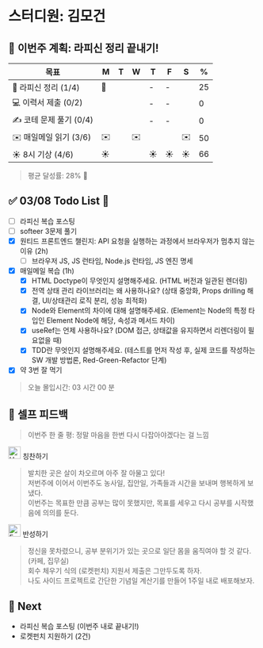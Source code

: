 # 스터디원: 김모건

## 🚀 이번주 계획: 라피신 정리 끝내기!

| 목표                    | M   | T   | W   | T   | F   | S   | %   |
| ----------------------- | --- | --- | --- | --- | --- | --- | --- |
| 📜 라피신 정리 (1/4)    | 📜  |     |     | -   | -   |     | 25  |
| 💻 이력서 제출 (0/2)    |     |     |     | -   | -   |     | 0   |
| ✍️ 코테 문제 풀기 (0/4) |     |     |     | -   | -   |     | 0   |
| ✉️ 매일메일 읽기 (3/6)  | ✉️  |     | ✉️  |     |     | ✉️  | 50  |
| ☀️ 8시 기상 (4/6)       | ☀️  |     |     | ☀️  | ☀️  | ☀️  | 66  |

> 평균 달성률: 28% 🫠<br>

## ✅ 03/08 Todo List 🌸

- [ ] 라피신 복습 포스팅
- [ ] softeer 3문제 풀기
- [x] 원티드 프론트엔드 챌린지: API 요청을 실행하는 과정에서 브라우저가 멈추지 않는 이유 (2h)
  - [ ] 브라우저 JS, JS 런타임, Node.js 런타임, JS 엔진 명세
- [x] 매일메일 복습 (1h)
  - [x] HTML Doctype이 무엇인지 설명해주세요. (HTML 버전과 일관된 렌더링)
  - [x] 전역 상태 관리 라이브러리는 왜 사용하나요? (상태 중앙화, Props drilling 해결, UI/상태관리 로직 분리, 성능 최적화)
  - [x] Node와 Element의 차이에 대해 설명해주세요. (Element는 Node의 특정 타입인 Element Node에 해당, 속성과 메서드 차이)
  - [x] useRef는 언제 사용하나요? (DOM 접근, 상태값을 유지하면서 리렌더링이 필요없을 때)
  - [x] TDD란 무엇인지 설명해주세요. (테스트를 먼저 작성 후, 실제 코드를 작성하는 SW 개발 방법론, Red-Green-Refactor 단계)
- [x] 약 3번 잘 먹기

> 오늘 몰입시간: 03 시간 00 분<br>

## 🎉 셀프 피드백

> 이번주 한 줄 평: 정말 마음을 한번 다시 다잡아야겠다는 걸 느낌 <br>

<img src="https://raw.githubusercontent.com/Tarikul-Islam-Anik/Animated-Fluent-Emojis/master/Emojis/Smilies/Hugging%20Face.png" alt="Hugging Face" width="25" height="25"> 칭찬하기 </img>

> 발치한 곳은 살이 차오르며 아주 잘 아물고 있다! <br>
> 저번주에 이어서 이번주도 농사일, 집안일, 가족들과 시간을 보내며 행복하게 보냈다.<br>
> 이번주는 목표한 만큼 공부는 많이 못했지만, 목표를 세우고 다시 공부를 시작했음에 의의를 둔다.<br>

<img src="https://raw.githubusercontent.com/Tarikul-Islam-Anik/Animated-Fluent-Emojis/master/Emojis/Smilies/Face%20with%20Monocle.png" alt="Face with Monocle" width="25" height="25"> 반성하기</img>

> 정신을 못차렸으니, 공부 분위기가 있는 곳으로 일단 몸을 움직여야 할 것 같다. (카페, 집무실) <br>
> 회수 체우기 식의 (로켓펀치) 지원서 제출은 그만두도록 하자.<br>
> 나도 사이드 프로젝트로 간단한 기념일 계산기를 만들어 1주일 내로 배포해보자.<br>

## 🌱 Next

- 라피신 복습 포스팅 (이번주 내로 끝내기!)
- 로켓펀치 지원하기 (2건)
